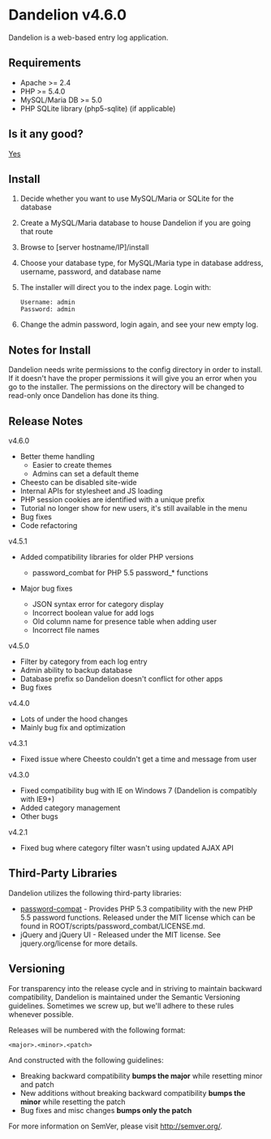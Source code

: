 Dandelion v4.6.0
================

Dandelion is a web-based entry log application.

Requirements
------------

* Apache >= 2.4
* PHP >= 5.4.0
* MySQL/Maria DB >= 5.0
* PHP SQLite library (php5-sqlite) (if applicable)

Is it any good?
---------------

[Yes](https://news.ycombinator.com/item?id=3067434)

Install
-------

1. Decide whether you want to use MySQL/Maria or SQLite for the database
2. Create a MySQL/Maria database to house Dandelion if you are going that route
3. Browse to [server hostname/IP]/install
4. Choose your database type, for MySQL/Maria type in database address, username, password, and database name
5. The installer will direct you to the index page. Login with:

   ```
   Username: admin
   Password: admin
   ```

6. Change the admin password, login again, and see your new empty log.

Notes for Install
-----------------

Dandelion needs write permissions to the config directory in order to install. If it doesn't have the proper permissions it will give you an error when you go to the installer. The permissions on the directory will be changed to read-only once Dandelion has done its thing.

Release Notes
-------------

v4.6.0

- Better theme handling
	- Easier to create themes
	- Admins can set a default theme
- Cheesto can be disabled site-wide
- Internal APIs for stylesheet and JS loading
- PHP session cookies are identified with a unique prefix
- Tutorial no longer show for new users, it's still available in the menu
- Bug fixes
- Code refactoring

v4.5.1

- Added compatibility libraries for older PHP versions
	- password_combat for PHP 5.5 password_* functions
	
- Major bug fixes
	- JSON syntax error for category display
	- Incorrect boolean value for add logs
	- Old column name for presence table when adding user
	- Incorrect file names

v4.5.0

- Filter by category from each log entry
- Admin ability to backup database
- Database prefix so Dandelion doesn't conflict for other apps
- Bug fixes

v4.4.0

- Lots of under the hood changes
- Mainly bug fix and optimization

v4.3.1

- Fixed issue where Cheesto couldn't get a time and message from user

v4.3.0

- Fixed compatibility bug with IE on Windows 7 (Dandelion is compatibly with IE9+)
- Added category management
- Other bugs

v4.2.1

- Fixed bug where category filter wasn't using updated AJAX API

Third-Party Libraries
---------------------

Dandelion utilizes the following third-party libraries:

* [password-compat](https://github.com/ircmaxell/password_compat) - Provides PHP 5.3 compatibility with the new PHP 5.5 password functions. Released under the MIT license which can be found in ROOT/scripts/password_combat/LICENSE.md.
* jQuery and jQuery UI - Released under the MIT license. See jquery.org/license for more details.

Versioning
----------

For transparency into the release cycle and in striving to maintain backward compatibility, Dandelion is maintained under the Semantic Versioning guidelines. Sometimes we screw up, but we'll adhere to these rules whenever possible.

Releases will be numbered with the following format:

`<major>.<minor>.<patch>`

And constructed with the following guidelines:

- Breaking backward compatibility **bumps the major** while resetting minor and patch
- New additions without breaking backward compatibility **bumps the minor** while resetting the patch
- Bug fixes and misc changes **bumps only the patch**

For more information on SemVer, please visit <http://semver.org/>.
